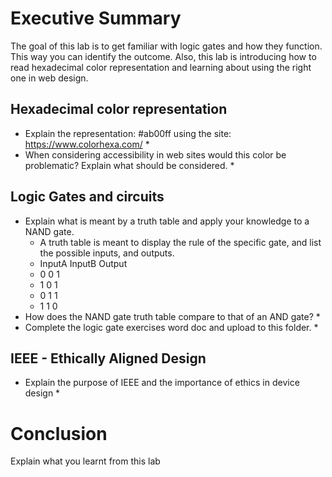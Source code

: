 # Executive Summary
The goal of this lab is to get familiar with logic gates and how they function. This way you can identify the outcome. Also, this lab is introducing how to read hexadecimal color representation and learning about using the right one in web design.

## Hexadecimal color representation
* Explain the representation: #ab00ff using the site: https://www.colorhexa.com/ 
  *
* When considering accessibility in web sites would this color be problematic? Explain what should be considered. 
  * 

## Logic Gates and circuits
* Explain what is meant by a truth table and apply your knowledge to a NAND gate.
  * A truth table is meant to display the rule of the specific gate, and list the possible inputs, and outputs.
  * InputA   InputB   Output   
  * 0         0         1         
  * 1         0         1
  * 0         1         1
  * 1         1         0
* How does the NAND gate truth table compare to that of an AND gate? 
  *
* Complete the logic gate exercises word doc and upload to this folder.
  *

## IEEE - Ethically Aligned Design
* Explain the purpose of IEEE and the importance of ethics in device design
  *

# Conclusion
Explain what you learnt from this lab
